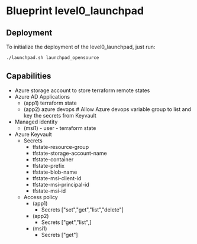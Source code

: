# Blueprint level0_launchpad

## Deployment
To initialize the deployment of the level0_launchpad, just run:
```bash
./launchpad.sh launchpad_opensource
```

## Capabilities

 - Azure storage account to store terraform remote states
 - Azure AD Applications
   - (app1) terraform state
   - (app2) azure devops        # Allow Azure devops variable group to list and key the secrets from Keyvault
 - Managed identity
   - (msi1) - user - terraform state
 - Azure Keyvault
   - Secrets 
        - tfstate-resource-group
        - tfstate-storage-account-name
        - tfstate-container
        - tfstate-prefix
        - tfstate-blob-name
        - tfstate-msi-client-id
        - tfstate-msi-principal-id
        - tfstate-msi-id
    - Access policy
        - (app1)
            - Secrets ["set","get","list","delete"]
        - (app2)
            - Secrets ["get","list",]
        - (msi1)
            - Secrets ["get"]  